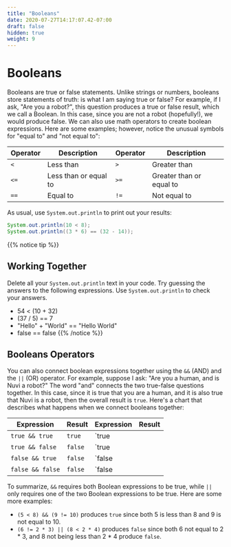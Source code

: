 ```yaml
---
title: "Booleans"
date: 2020-07-27T14:17:07.42-07:00
draft: false
hidden: true
weight: 9
---
```


# Booleans

Booleans are true or false statements. Unlike strings or numbers, booleans store statements of truth: is what I am saying true or false? For example, if I ask, "Are you a robot?", this question produces a true or false result, which we call a Boolean. In this case, since you are not a robot (hopefully!), we would produce false. We can also use math operators to create boolean expressions. Here are some examples; however, notice the unusual symbols for "equal to" and "not equal to":

| Operator | Description           | Operator | Description              |
| -------- | --------------------- | -------- | ------------------------ |
| `<`      | Less than             | `>`      | Greater than             |
| `<=`     | Less than or equal to | `>=`     | Greater than or equal to |
| `==`     | Equal to              | `!=`     | Not equal to             |

As usual, use `System.out.println` to print out your results:

```java
System.out.println(10 < 8);
System.out.println((3 * 6) == (32 - 14));
```
{{% notice tip %}}
## Working Together

Delete all your `System.out.println` text in your code. Try guessing the answers to the following expressions. Use `System.out.println` to check your answers.

- 54 < (10 + 32)
- (37 / 5) == 7
- "Hello" + "World" == "Hello World"
- false == false
{{% /notice %}}

## Booleans Operators

You can also connect boolean expressions together using the `&&` (AND) and the `||` (OR) operator. For example, suppose I ask: "Are you a human, and is Nuvi a robot?" The word "and" connects the two true-false questions together. In this case, since it is true that you are a human, and it is also true that Nuvi is a robot, then the overall result is `true`. Here's a chart that describes what happens when we connect booleans together:  

| Expression       | Result   | Expression       | Result  |
| ---------------- | -------- | ---------------- | ------- |
| `true && true`   | `true`   | `true || true`   | `true`  |
| `true && false`  | `false`  | `true || false`  | `true`  |
| `false && true`  | `false`  | `false || true`  | `true`  |
| `false && false` | `false`  | `false || false` | `false` | 

To summarize, `&&` requires both Boolean expressions to be true, while `||` only requires one of the two Boolean expressions to be true. Here are some more examples:

- `(5 < 8) && (9 != 10)` produces `true` since both 5 is less than 8 and 9 is not equal to 10.
- `(6 != 2 * 3) || (8 < 2 * 4)` produces `false` since both 6 not equal to 2 * 3, and 8 not being less than 2 * 4 produce `false`.
